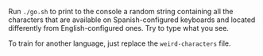 Run `./go.sh` to print to the console a random string containing all the characters that are available on Spanish-configured keyboards and located differently from English-configured ones. Try to type what you see.

To train for another language, just replace the `weird-characters` file.
